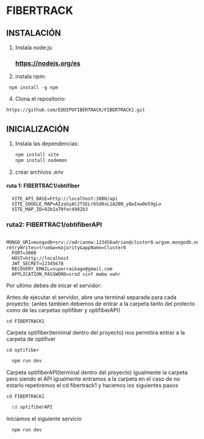 # FIBERTRACK

## INSTALACIÓN
  
 1. Instala node.js:
    ### https://nodejs.org/es
     
 2. instala npm:
````
 npm install -g npm
````
 4. Clona el repositorio:
```sh
https://github.com/EQUIPOFIBERTRACK/FIBERTRACK1.git
````         
## INICIALIZACIÓN

1. Instala las dependencias:
    ```sh
    npm install vite
    npm install nodemon
    
3. crear archivos .env
  #### ruta 1: FIBERTRAC1/obtifiber
  
      VITE_API_BASE=http://localhost:3000/api
      VITE_GOOGLE_MAP=AIzaSyAC2fSELr6Sd0xL1A2BN_y8wInwOe59gLo
      VITE_MAP_ID=92b1a70fec4902b3
     
  ### ruta2: FIBERTRAC1/obtifiberAPI 

      MONGO_URI=mongodb+srv://adrianma:123456adrian@cluster0.wrgxm.mongodb.net/?retryWrites=true&w=majority&appName=Cluster0
      PORT=3000
      HOST=http://localhost
      JWT_SECRET=12345678
      RECOVERY_EMAIL=superraikage@gmail.com
      APPLICATION_PASSWORD=srxd vinf mwbw xwhr
   
Por ultimo debes de inicar el servidor:

Antes de ejecutar el servidor, abre una terminal separada para cada proyecto:
(antes tambien debemos de entrar a la carpeta tanto del protecto como de las carpetas optifiber y optifiberAPI)

    cd FIBERTRACK1

  Carpeta optifiber(terminal dentro del proyecto) nos permitira entrar a la carpeta de optifiver
  
    cd optifiber
  ```sh  este nos permite correr el servicio
    npm run dev
  ```

 Carpeta optifiberAPI(terminal dentro del proyecto) igualmente la carpeta pero siendo el API
 igualmente entramos a la carpeta en el caso de no estarlo repetiremos el cd fibertrack1 y hacemos los siguientes pasos  
    
    cd FIBERTRACK1
 ```sh  
   cd optifiberAPI
 ```
 Iniciamos el siguiente servicio
 ````sh
   npm run dev 

